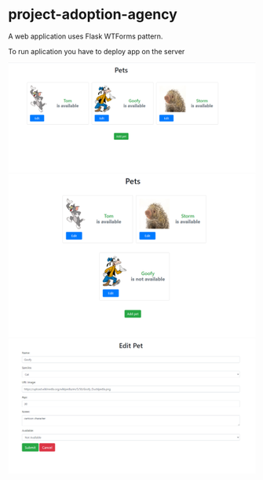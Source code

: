# project-adoption-agency

A web application uses Flask WTForms pattern.

To run aplication you have to deploy app on the server

<img src="https://raw.githubusercontent.com/Spartak-Belov-Floresku/img-jg/main/adoption-agency-1.png">

<img src="https://raw.githubusercontent.com/Spartak-Belov-Floresku/img-jg/main/adoption-agency-2.png">

<img src="https://raw.githubusercontent.com/Spartak-Belov-Floresku/img-jg/main/adoption-agency-3.png">
